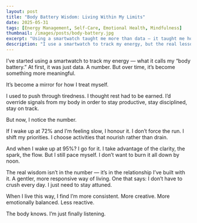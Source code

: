 ```yaml
---
layout: post
title: "Body Battery Wisdom: Living Within My Limits"
date: 2025-05-31
tags: [Energy Management, Self-Care, Emotional Health, Mindfulness]
thumbnail: /images/posts/body-battery.jpg
excerpt: "Using a smartwatch taught me more than data — it taught me how to finally listen to what my body has been saying all along."
description: "I use a smartwatch to track my energy, but the real lesson is in how I treat myself."
---
```


I’ve started using a smartwatch to track my energy — what it calls my “body battery.” At first, it was just data. A number. But over time, it’s become something more meaningful.

It’s become a mirror for how I treat myself.

I used to push through tiredness. I thought rest had to be earned. I’d override signals from my body in order to stay productive, stay disciplined, stay on track.

But now, I notice the number.

If I wake up at 72% and I’m feeling slow, I honour it. I don’t force the run. I shift my priorities. I choose activities that nourish rather than drain.

And when I wake up at 95%? I go for it. I take advantage of the clarity, the spark, the flow. But I still pace myself. I don’t want to burn it all down by noon.

The real wisdom isn’t in the number — it’s in the relationship I’ve built with it. A gentler, more responsive way of living. One that says: I don’t have to crush every day. I just need to stay attuned.

When I live this way, I find I’m more consistent. More creative. More emotionally balanced. Less reactive.

The body knows. I’m just finally listening.
